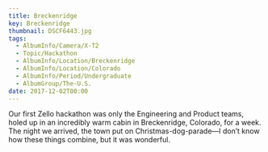 ```yaml
---
title: Breckenridge
key: Breckenridge
thumbnail: DSCF6443.jpg
tags:
  - AlbumInfo/Camera/X-T2
  - Topic/Hackathon
  - AlbumInfo/Location/Breckenridge
  - AlbumInfo/Location/Colorado
  - AlbumInfo/Period/Undergraduate
  - AlbumGroup/The-U.S.
date: 2017-12-02T00:00
---
```

Our first Zello hackathon was only the Engineering and Product teams, holed up in an incredibly warm cabin in Breckenridge, Colorado, for a week. The night we arrived, the town put on Christmas-dog-parade—I don’t know how these things combine, but it was wonderful.
